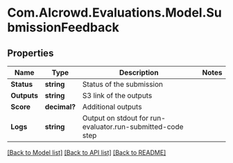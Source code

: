# Com.AIcrowd.Evaluations.Model.SubmissionFeedback
## Properties

Name | Type | Description | Notes
------------ | ------------- | ------------- | -------------
**Status** | **string** | Status of the submission | 
**Outputs** | **string** | S3 link of the outputs | 
**Score** | **decimal?** | Additional outputs | 
**Logs** | **string** | Output on stdout for run-evaluator.run-submitted-code step | 

[[Back to Model list]](../README.md#documentation-for-models) [[Back to API list]](../README.md#documentation-for-api-endpoints) [[Back to README]](../README.md)

